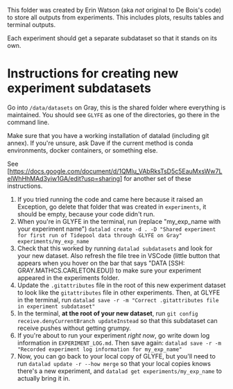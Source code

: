 This folder was created by Erin Watson
(aka _not_ original to De Bois's code) 
to store all outputs from experiments.
This includes plots, results tables and 
terminal outputs.

Each experiment should get a separate subdataset 
so that it stands on its own. 

# Instructions for creating new experiment subdatasets

Go into `/data/datasets` on Gray, this is the shared 
folder where everything is maintained. You should see `GLYFE`
as one of the directories, go there in the command line. 

Make sure that you have a working installation of datalad 
(including git annex). If you're unsure, ask Dave if the 
current method is conda environments, docker containers,
or something else.

See [https://docs.google.com/document/d/1QMlu_VAbRksTsD5c5EauMxsWw7LelWhHhMAd3yiw1GA/edit?usp=sharing]
for another set of these instructions.

1. If you tried running the code and came here because it raised an Exception, go delete that folder that was created in `experiments`, it should be empty, because your code didn't run.
2. When you're in GLYFE in the terminal, run (replace "my_exp_name with your experiment name") `datalad create -d . -D "Shared experiment for first run of Tidepool data through GLYFE on Gray" experiments/my_exp_name`
3. Check that this worked by running `datalad subdatasets` and look for your new dataset. Also refresh the file tree in VSCode (little button that appears when you hover on the bar that says "DATA [SSH: GRAY.MATHCS.CARLETON.EDU]) to make sure your experiment appeared in the experiments folder.
4. Update the `.gitattributes` file in the root of this new experiment dataset to look like the `gitattributes` file in other experiments. Then, at GLYFE in the terminal, run `datalad save -r -m "Correct .gitattributes file in experiment subdataset"` 
5. In the terminal, **at the root of your new dataset**, run `git config receive.denyCurrentBranch updateInstead` so that this subdataset can receive pushes without getting grumpy.
6. If you're about to run your experiment _right now_, go write down log information in `EXPERIMENT_LOG.md`. Then save again: `datalad save -r -m "Recorded experiment log information for my_exp_name"`
7. Now, you can go back to your local copy of GLYFE, but you'll need to run `datalad update -r --how merge` so that your local copies knows there's a new experiment, and `datalad get experiments/my_exp_name` to actually bring it in.